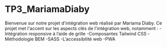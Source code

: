 # TP3_MariamaDiaby
Bienvenue sur notre projet d'intégration web réalisé par Mariama Diaby. Ce projet met l'accent sur les aspects clés de l'intégration web, notamment : -Intégration responsive à l’aide de grille -Composantes Tailwind CSS -Méthodologie BEM -SASS -L’accessibilité web -PWA
